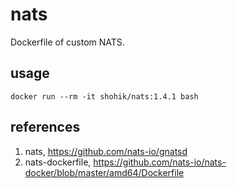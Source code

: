 # nats

Dockerfile of custom NATS.

## usage

```
docker run --rm -it shohik/nats:1.4.1 bash
```

## references

1. nats, <https://github.com/nats-io/gnatsd>
2. nats-dockerfile, <https://github.com/nats-io/nats-docker/blob/master/amd64/Dockerfile>
